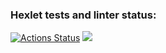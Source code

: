 ### Hexlet tests and linter status:
[![Actions Status](https://github.com/OchenSeriozni/frontend-project-lvl2/workflows/hexlet-check/badge.svg)](https://github.com/OchenSeriozni/frontend-project-lvl2/actions)
<a href="https://codeclimate.com/github/codeclimate/codeclimate/maintainability"><img src="https://api.codeclimate.com/v1/badges/a99a88d28ad37a79dbf6/maintainability" /></a>